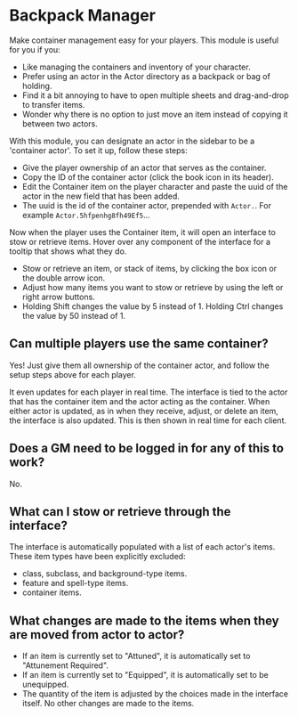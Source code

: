 # Backpack Manager

Make container management easy for your players. This module is useful for you if you:
- Like managing the containers and inventory of your character.
- Prefer using an actor in the Actor directory as a backpack or bag of holding.
- Find it a bit annoying to have to open multiple sheets and drag-and-drop to transfer items.
- Wonder why there is no option to just move an item instead of copying it between two actors.

With this module, you can designate an actor in the sidebar to be a 'container actor'. To set it up, follow these steps:
- Give the player ownership of an actor that serves as the container.
- Copy the ID of the container actor (click the book icon in its header).
- Edit the Container item on the player character and paste the uuid of the actor in the new field that has been added.
- The uuid is the id of the container actor, prepended with `Actor.`. For example `Actor.5hfpenhg8fh49Ef5`...

Now when the player uses the Container item, it will open an interface to stow or retrieve items. Hover over any component of the interface for a tooltip that shows what they do.
- Stow or retrieve an item, or stack of items, by clicking the box icon or the double arrow icon.
- Adjust how many items you want to stow or retrieve by using the left or right arrow buttons.
- Holding Shift changes the value by 5 instead of 1. Holding Ctrl changes the value by 50 instead of 1.

## Can multiple players use the same container?
Yes! Just give them all ownership of the container actor, and follow the setup steps above for each player.

It even updates for each player in real time. The interface is tied to the actor that has the container item and the actor acting as the container. When either actor is updated, as in when they receive, adjust, or delete an item, the interface is also updated. This is then shown in real time for each client.

## Does a GM need to be logged in for any of this to work?
No.

## What can I stow or retrieve through the interface?
The interface is automatically populated with a list of each actor's items. These item types have been explicitly excluded:
- class, subclass, and background-type items.
- feature and spell-type items.
- container items.

## What changes are made to the items when they are moved from actor to actor?
- If an item is currently set to "Attuned", it is automatically set to "Attunement Required".
- If an item is currently set to "Equipped", it is automatically set to be unequipped.
- The quantity of the item is adjusted by the choices made in the interface itself.
No other changes are made to the items.
